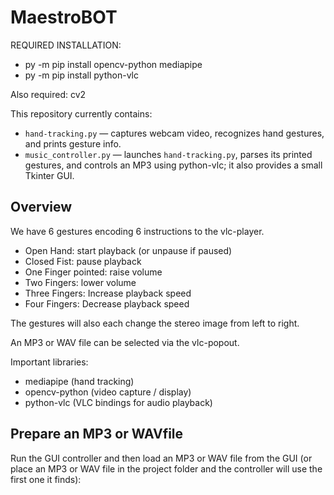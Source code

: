 # MaestroBOT

REQUIRED INSTALLATION:
- py -m pip install opencv-python mediapipe
- py -m pip install python-vlc

Also required: cv2

This repository currently contains:
- `hand-tracking.py` — captures webcam video, recognizes hand gestures, and prints gesture info.
- `music_controller.py` — launches `hand-tracking.py`, parses its printed gestures, and controls an MP3 using python-vlc; it also provides a small Tkinter GUI.

## Overview

We have 6 gestures encoding 6 instructions to the vlc-player.
- Open Hand: start playback (or unpause if paused)
- Closed Fist: pause playback
- One Finger pointed: raise volume
- Two Fingers: lower volume
- Three Fingers: Increase playback speed
- Four Fingers: Decrease playback speed

The gestures will also each change the stereo image from left to right.

An MP3 or WAV file can be selected via the vlc-popout.

Important libraries:
- mediapipe (hand tracking)
- opencv-python (video capture / display)
- python-vlc (VLC bindings for audio playback)

## Prepare an MP3 or WAVfile

Run the GUI controller and then load an MP3 or WAV file from the GUI (or place an MP3 or WAV file in the project folder and the controller will use the first one it finds):
